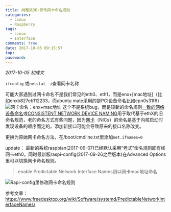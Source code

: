 ```yaml
---
title: 树莓派3B-修改网卡命名规则
categories:
  - Linux
  - Raspberry
tags:
  - Linux
  - Interface
comments: true
date: 2017-10-05 09:15:57
top:
password:
---
```

*2017-10-05 初成文*

`ifconfig` 或`netstat -i`查看网卡名称

<!-- more -->
可能大家遇到过网卡命名不是我们常见的eth0、eth1，而是enx+[mac地址]（比如enxb827eb112233，而ubuntu mate采用的是PCI设备命名比如epn0s31f6）
![网卡命名：enx+mac地址](http://upload-images.jianshu.io/upload_images/7439293-cf29ff64446f29a8.png?imageMogr2/auto-orient/strip%7CimageView2/2/w/1240)
这个不是系统bug，而是较新的命名规则[一致的网络设备命名](https://zh.wikipedia.org/zh-hans/%E4%B8%80%E8%87%B4%E7%9A%84%E7%BD%91%E7%BB%9C%E8%AE%BE%E5%A4%87%E5%91%BD%E5%90%8D)或[CONSISTENT NETWORK DEVICE NAMING](https://access.redhat.com/documentation/en-us/red_hat_enterprise_linux/7/html/networking_guide/ch-consistent_network_device_naming)用于取代基于ethX的旧命名规范，老的命名方式有些问题，因为[网卡](https://zh.wikipedia.org/wiki/%E7%BD%91%E5%8D%A1)（NICs）的命名是基于内核启动时发现设备的顺序而定的。添加新接口可能会导致原来的接口名称改变。

更换为原始网卡命名方法，在/boot/cmdline.txt里添加`net.ifnames=0`

update：
最新的系统raspbian(2017-09-07)已经默认采用“老式”命名规则即有线网卡eth0，同时最新版raspi-config(2017-09-26之后版本)在Advanced Options里可以切换网卡命名规则。
>enable Predictable Network Interface Names则以网卡mac地址命名

![Rapi-config里修改网卡命名规则](http://upload-images.jianshu.io/upload_images/7439293-69d66b577901fbb4.png?imageMogr2/auto-orient/strip%7CimageView2/2/w/1240)

参考文章：
https://www.freedesktop.org/wiki/Software/systemd/PredictableNetworkInterfaceNames/
